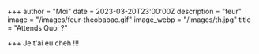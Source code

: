 +++
author = "Moi"
date = 2023-03-20T23:00:00Z
description = "feur"
image = "/images/feur-theobabac.gif"
image_webp = "/images/th.jpg"
title = "Attends Quoi ?"

+++
Je t'ai eu cheh !!!